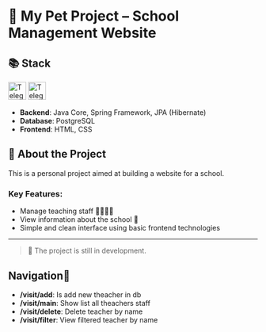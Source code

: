 # 🐾 My Pet Project – School Management Website

## 📚 Stack



 <a href="https://postgresql.org" target="_blank" rel="noopener noreferrer" style="text-decoration: none; outline: none">
    <img src="https://i2.wp.com/download.logo.wine/logo/PostgreSQL/PostgreSQL-Logo.wine.png" width="36" height="36" alt="Telegram" />
  </a>

  <a href="https://Spring.io" target="_blank" rel="noopener noreferrer" style="text-decoration: none; outline: none">
    <img src="https://camo.githubusercontent.com/f0cd81f01c6d91e7aa189d9f067ecfcabfda02576e279dcc39752e11de1aad6a/68747470733a2f2f6d69726f2e6d656469756d2e636f6d2f6d61782f3632342f312a64776131534347383542417a517474555256557672412e706e67" width="36" height="36" alt="Telegram" />
  </a>

- **Backend**: Java Core, Spring Framework, JPA (Hibernate)
- **Database**: PostgreSQL
- **Frontend**: HTML, CSS

## 🎯 About the Project

This is a personal project aimed at building a website for a school.

### Key Features:
- Manage teaching staff 👨‍🏫👩‍🏫  
- View information about the school 🏫  
- Simple and clean interface using basic frontend technologies  

---

> 🚧 The project is still in development.

## Navigation🧭


- **/visit/add**: Is add new theacher in db
- **/visit/main**: Show list all theachers staff
- **/visit/delete**: Delete teacher by name
- **/visit/filter**: View filtered teacher by name
  

